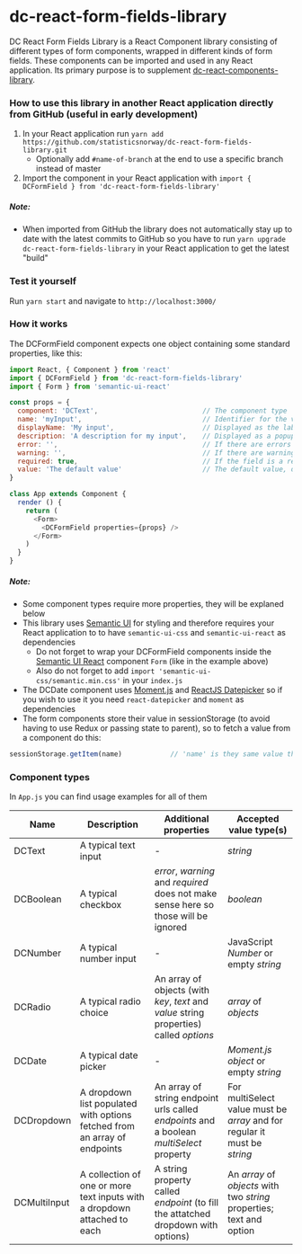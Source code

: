 # dc-react-form-fields-library
DC React Form Fields Library is a React Component library consisting of different types of form components, wrapped in 
different kinds of form fields. These components can be imported and used in any React application. Its primary purpose 
is to supplement [dc-react-components-library](https://github.com/statisticsnorway/dc-react-components-library).

### How to use this library in another React application directly from GitHub (useful in early development)
1. In your React application run `yarn add https://github.com/statisticsnorway/dc-react-form-fields-library.git` 
    * Optionally add `#name-of-branch` at the end to use a specific branch instead of master
2. Import the component in your React application with `import { DCFormField } from 'dc-react-form-fields-library'`

##### Note:
* When imported from GitHub the library does not automatically stay up to date with the latest commits to GitHub so you 
have to run `yarn upgrade dc-react-form-fields-library` in your React application to get the latest "build"

### Test it yourself
Run `yarn start` and navigate to `http://localhost:3000/`

### How it works
The DCFormField component expects one object containing some standard properties, like this:
```javascript
import React, { Component } from 'react'
import { DCFormField } from 'dc-react-form-fields-library'
import { Form } from 'semantic-ui-react'

const props = {
  component: 'DCText',                          // The component type
  name: 'myInput',                              // Identifier for the value stored in sessionStorage
  displayName: 'My input',                      // Displayed as the label for the form field
  description: 'A description for my input',    // Displayed as a popup on the label
  error: '',                                    // If there are errors
  warning: '',                                  // If there are warnings
  required: true,                               // If the field is a required part of the form
  value: 'The default value'                    // The default value, different input types require different types of default values
}

class App extends Component {
  render () {
    return (
      <Form>
        <DCFormField properties={props} />
      </Form>
    )
  }
}
```

##### Note:
* Some component types require more properties, they will be explaned below
* This library uses [Semantic UI](https://semantic-ui.com/introduction/getting-started.html) for styling and therefore 
requires your React application to to have `semantic-ui-css` and `semantic-ui-react` as dependencies
  * Do not forget to wrap your DCFormField components inside the [Semantic UI React](https://react.semantic-ui.com/) 
  component `Form` (like in the example above)
  * Also do not forget to add `import 'semantic-ui-css/semantic.min.css'` in your `index.js`
* The DCDate component uses [Moment.js](https://momentjs.com/docs/) and [ReactJS Datepicker](https://reactdatepicker.com/) 
so if you wish to use it you need `react-datepicker` and `moment` as dependencies
* The form components store their value in sessionStorage (to avoid having to use Redux or passing state to parent), so to 
fetch a value from a component do this:

```javascript
sessionStorage.getItem(name)            // 'name' is they same value that you used in the props for the component
```


### Component types
In `App.js` you can find usage examples for all of them

Name | Description | Additional properties | Accepted value type(s)
-----|-------------|------------------------|---------------
DCText | A typical text input | - | *string*
DCBoolean | A typical checkbox | *error*, *warning* and *required* does not make sense here so those will be ignored | *boolean*
DCNumber | A typical number input | - | JavaScript *Number* or empty *string*
DCRadio | A typical radio choice | An array of objects (with *key*, *text* and *value* string properties) called *options* | *array* of *objects*
DCDate | A typical date picker | - | *Moment.js object* or empty *string*
DCDropdown | A dropdown list populated with options fetched from an array of endpoints | An array of string endpoint urls called *endpoints* and a boolean *multiSelect* property | For multiSelect value must be *array* and for regular it must be *string*
DCMultiInput | A collection of one or more text inputs with a dropdown attached to each | A string property called *endpoint* (to fill the attatched dropdown with options) | An *array* of *objects* with two *string* properties; text and option
